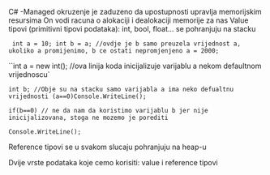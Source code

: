 C# -Managed okruzenje je zaduzeno da upostupnosti upravlja memorijskim resursima
On vodi racuna o alokaciji i dealokaciji memorije za nas
Value tipovi (primitivni tipovi podataka): int, bool, float... se pohranjuju na stacku



` int a = 10;
  int b = a; //ovdje je b samo preuzela vrijednost a, ukoliko a promijenimo, b ce ostati nepromjenjeno
   a = 2000;`

``int a = new int(); //ova linija koda inicijalizuje varijablu a nekom defaultnom vrijednoscu`

`int b; //Obje su na stacku samo varijabla a ima neko defualtnu vrijednosti (a==0)Console.WriteLine();`

`if(b==0) // ne da nam da koristimo varijablu b jer nije inicijalizovana, stoga ne mozemo je porediti`

`Console.WriteLine();`

Reference tipovi se u svakom slucaju pohranjuju na heap-u

Dvije vrste podataka koje cemo korisiti: value i reference tipovi

